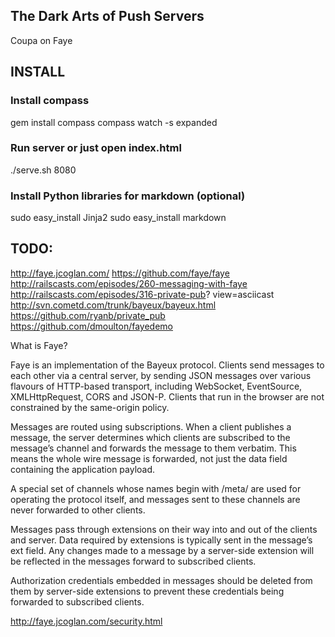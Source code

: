 ## The Dark Arts of Push Servers
Coupa on Faye


## INSTALL

### Install compass

gem install compass
compass watch -s expanded

### Run server or just open index.html
./serve.sh 8080

### Install Python libraries for markdown (optional)
sudo easy_install Jinja2
sudo easy_install markdown




## TODO:


http://faye.jcoglan.com/
https://github.com/faye/faye
http://railscasts.com/episodes/260-messaging-with-faye
http://railscasts.com/episodes/316-private-pub?
view=asciicast
http://svn.cometd.com/trunk/bayeux/bayeux.html
https://github.com/ryanb/private_pub
https://github.com/dmoulton/fayedemo




What is Faye?

Faye is an implementation of the Bayeux protocol. Clients send messages to each other via a central server, by sending JSON messages over various flavours of HTTP-based transport, including WebSocket, EventSource, XMLHttpRequest, CORS and JSON-P. Clients that run in the browser are not constrained by the same-origin policy.

Messages are routed using subscriptions. When a client publishes a message, the server determines which clients are subscribed to the message’s channel and forwards the message to them verbatim. This means the whole wire message is forwarded, not just the data field containing the application payload.

A special set of channels whose names begin with /meta/ are used for operating the protocol itself, and messages sent to these channels are never forwarded to other clients.

Messages pass through extensions on their way into and out of the clients and server. Data required by extensions is typically sent in the message’s ext field. Any changes made to a message by a server-side extension will be reflected in the messages forward to subscribed clients.

Authorization credentials embedded in messages should be deleted from them by server-side extensions to prevent these credentials being forwarded to subscribed clients.



http://faye.jcoglan.com/security.html